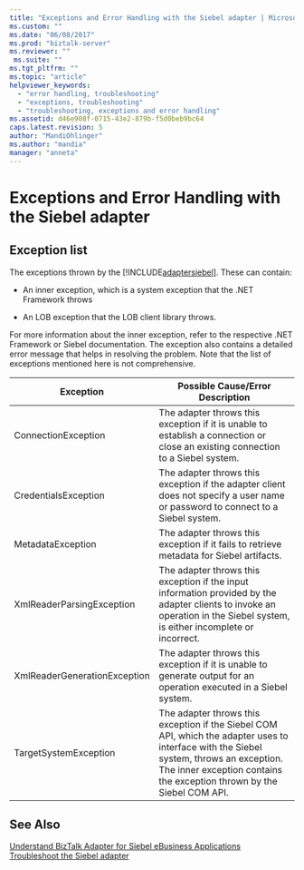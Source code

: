 ```yaml
---
title: "Exceptions and Error Handling with the Siebel adapter | Microsoft Docs"
ms.custom: ""
ms.date: "06/08/2017"
ms.prod: "biztalk-server"
ms.reviewer: ""
 ms.suite: ""
ms.tgt_pltfrm: ""
ms.topic: "article"
helpviewer_keywords: 
  - "error handling, troubleshooting"
  - "exceptions, troubleshooting"
  - "troubleshooting, exceptions and error handling"
ms.assetid: d46e908f-0715-43e2-879b-f5d0beb9bc64
caps.latest.revision: 5
author: "MandiOhlinger"
ms.author: "mandia"
manager: "anneta"
---
```

# Exceptions and Error Handling with the Siebel adapter
## Exception list
The exceptions thrown by the [!INCLUDE[adaptersiebel](../../includes/adaptersiebel-md.md)]. These can contain:  
  
-   An inner exception, which is a system exception that the .NET Framework throws  
  
-   An LOB exception that the LOB client library throws.  
  
 For more information about the inner exception, refer to the respective .NET Framework or Siebel documentation. The exception also contains a detailed error message that helps in resolving the problem. Note that the list of exceptions mentioned here is not comprehensive.  
  
|Exception|Possible Cause/Error Description|  
|---------------|---------------------------------------|  
|ConnectionException|The adapter throws this exception if it is unable to establish a connection or close an existing connection to a Siebel system.|  
|CredentialsException|The adapter throws this exception if the adapter client does not specify a user name or password to connect to a Siebel system.|  
|MetadataException|The adapter throws this exception if it fails to retrieve metadata for Siebel artifacts.|  
|XmlReaderParsingException|The adapter throws this exception if the input information provided by the adapter clients to invoke an operation in the Siebel system, is either incomplete or incorrect.|  
|XmlReaderGenerationException|The adapter throws this exception if it is unable to generate output for an operation executed in a Siebel system.|  
|TargetSystemException|The adapter throws this exception if the Siebel COM API, which the adapter uses to interface with the Siebel system, throws an exception. The inner exception contains the exception thrown by the Siebel COM API.|  
  
## See Also  
 [Understand BizTalk Adapter for Siebel eBusiness Applications](../../adapters-and-accelerators/adapter-siebel/understand-biztalk-adapter-for-siebel-ebusiness-applications.md)   
[Troubleshoot the Siebel adapter](../../adapters-and-accelerators/adapter-siebel/troubleshoot-the-siebel-adapter.md)